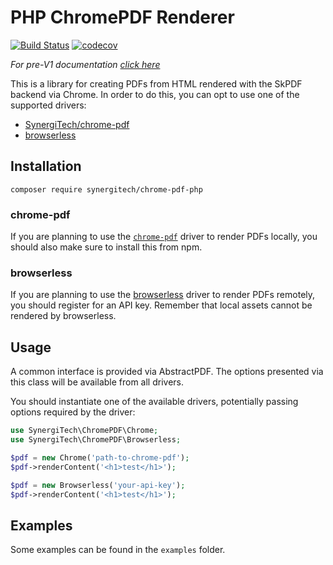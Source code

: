 # PHP ChromePDF Renderer
[![Build Status](https://travis-ci.org/SynergiTech/chrome-pdf-php.svg?branch=master)](https://travis-ci.org/SynergiTech/chrome-pdf-php)
[![codecov](https://codecov.io/gh/SynergiTech/chrome-pdf-php/branch/master/graph/badge.svg)](https://codecov.io/gh/SynergiTech/chrome-pdf-php)

_For pre-V1 documentation [click here](https://github.com/SynergiTech/chrome-pdf-php/blob/v0/README.md)_

This is a library for creating PDFs from HTML rendered with the SkPDF backend via Chrome. In order to do this, you can opt to use one of the supported drivers:
* [SynergiTech/chrome-pdf](https://github.com/SynergiTech/chrome-pdf)
* [browserless](https://www.browserless.io/)

## Installation
```
composer require synergitech/chrome-pdf-php
```
### chrome-pdf
If you are planning to use the [`chrome-pdf`](https://github.com/SynergiTech/chrome-pdf) driver to render PDFs locally, you should also make sure to install this from npm.

### browserless
If you are planning to use the [browserless](https://www.browserless.io/) driver to render PDFs remotely, you should register for an API key. Remember that local assets cannot be rendered by browserless.

## Usage
A common interface is provided via AbstractPDF. The options presented via this class will be available from all drivers.

You should instantiate one of the available drivers, potentially passing options required by the driver:
```php
use SynergiTech\ChromePDF\Chrome;
use SynergiTech\ChromePDF\Browserless;

$pdf = new Chrome('path-to-chrome-pdf');
$pdf->renderContent('<h1>test</h1>');

$pdf = new Browserless('your-api-key');
$pdf->renderContent('<h1>test</h1>');
```

## Examples
Some examples can be found in the `examples` folder.
